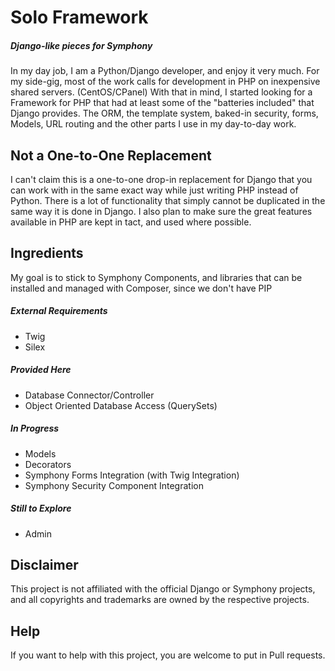 # Solo Framework
##### Django-like pieces for Symphony
In my day job, I am a Python/Django developer, and enjoy it very much.  For my side-gig, most of the work calls for
development in PHP on inexpensive shared servers. (CentOS/CPanel) With that in mind, I started looking for a Framework
for PHP that had at least some of the "batteries included" that Django provides.  The ORM, the template system, baked-in
security, forms, Models, URL routing and the other parts I use in my day-to-day work.

## Not a One-to-One Replacement
I can't claim this is a one-to-one drop-in replacement for Django that you can work with in the same exact way while 
just writing PHP instead of Python. There is a lot of functionality that simply cannot be duplicated in the same way it
is done in Django. I also plan to make sure the great features available in PHP are kept in tact, and used where 
possible.

## Ingredients
My goal is to stick to Symphony Components, and libraries that can be installed and managed with Composer, since we 
don't have PIP
##### External Requirements
- Twig
- Silex

##### Provided Here
- Database Connector/Controller
- Object Oriented Database Access (QuerySets)

##### In Progress
- Models
- Decorators
- Symphony Forms Integration (with Twig Integration)
- Symphony Security Component Integration

##### Still to Explore
- Admin

## Disclaimer
This project is not affiliated with the official Django or Symphony projects, and all copyrights and trademarks 
are owned by the respective projects.

## Help
If you want to help with this project, you are welcome to put in Pull requests.